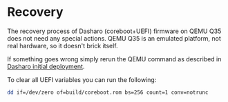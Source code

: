 # Recovery

The recovery process of Dasharo (coreboot+UEFI) firmware on QEMU Q35 does not
need any special actions. QEMU Q35 is an emulated platform, not real hardware,
so it doesn't brick itself.

If something goes wrong simply rerun the QEMU command as described in
[Dasharo initial deployment](initial-deployment.md).

To clear all UEFI variables you can run the following:

```bash
dd if=/dev/zero of=build/coreboot.rom bs=256 count=1 conv=notrunc
```

